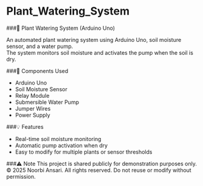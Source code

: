 # Plant_Watering_System
###🌱 Plant Watering System (Arduino Uno)

An automated plant watering system using Arduino Uno, soil moisture sensor, and a water pump.  
The system monitors soil moisture and activates the pump when the soil is dry.

###🔧 Components Used
- Arduino Uno
- Soil Moisture Sensor
- Relay Module
- Submersible Water Pump
- Jumper Wires
- Power Supply

 ###💡 Features
- Real-time soil moisture monitoring
- Automatic pump activation when dry
- Easy to modify for multiple plants or sensor thresholds

 ###⚠️ Note
This project is shared publicly for demonstration purposes only.  
© 2025 Noorbi Ansari. All rights reserved. Do not reuse or modify without permission.
